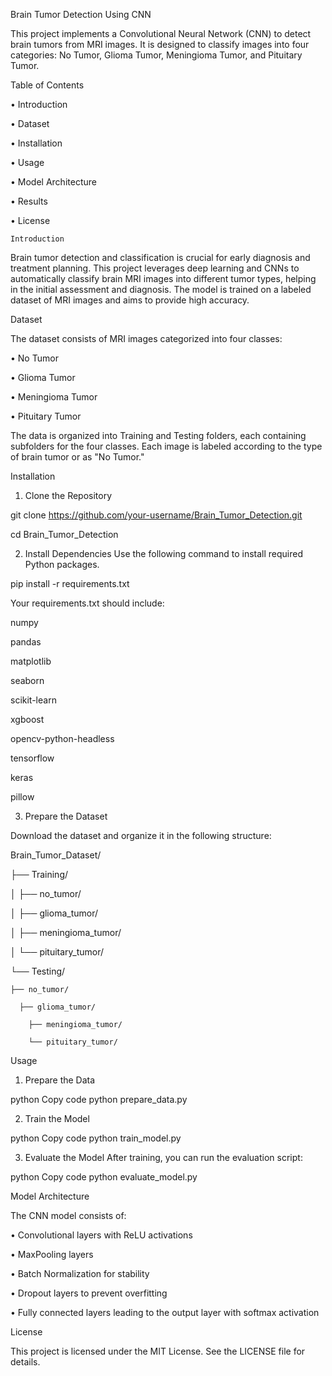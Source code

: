 Brain Tumor Detection Using CNN

This project implements a Convolutional Neural Network (CNN) to detect brain tumors from MRI images. It is designed to classify images into four categories: No Tumor, Glioma Tumor, Meningioma Tumor, and Pituitary Tumor.


Table of Contents

•	Introduction

•	Dataset

•	Installation

•	Usage

•	Model Architecture

•	Results

•	License

	Introduction 
 
Brain tumor detection and classification is crucial for early diagnosis and treatment planning. This project leverages deep learning and CNNs to automatically classify brain MRI images into different tumor types, helping in the initial assessment and diagnosis. The model is trained on a labeled dataset of MRI images and aims to provide high accuracy.
 
 Dataset
 
The dataset consists of MRI images categorized into four classes:

•	No Tumor

•	Glioma Tumor

•	Meningioma Tumor

•	Pituitary Tumor

The data is organized into Training and Testing folders, each containing subfolders for the four classes. Each image is labeled according to the type of brain tumor or as "No Tumor."

Installation

1.	Clone the Repository

git clone https://github.com/your-username/Brain_Tumor_Detection.git

cd Brain_Tumor_Detection

2.	Install Dependencies Use the following command to install required Python packages.

pip install -r requirements.txt

Your requirements.txt should include:

numpy

pandas

matplotlib

seaborn

scikit-learn

xgboost

opencv-python-headless

tensorflow

keras

pillow

3.	Prepare the Dataset

Download the dataset and organize it in the following structure:

Brain_Tumor_Dataset/

├── Training/

│   ├── no_tumor/

│   ├── glioma_tumor/

│   ├── meningioma_tumor/

│   └── pituitary_tumor/

└── Testing/

    ├── no_tumor/
		
	  ├── glioma_tumor/
	 
		├── meningioma_tumor/
	
		└── pituitary_tumor/

Usage

1. Prepare the Data

python Copy code python prepare_data.py

2. Train the Model

python Copy code python train_model.py 

3. Evaluate the Model After training, you can run the evaluation script:

python Copy code python evaluate_model.py 

 Model Architecture

The CNN model consists of:

•	Convolutional layers with ReLU activations

•	MaxPooling layers

•	Batch Normalization for stability

•	Dropout layers to prevent overfitting

•	Fully connected layers leading to the output layer with softmax activation

License

This project is licensed under the MIT License. See the LICENSE file for details.

